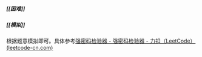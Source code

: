 ##### [[困难]]
##### [[模拟]]

根据题意模拟即可。具体参考[强密码检验器 - 强密码检验器 - 力扣（LeetCode） (leetcode-cn.com)](https://leetcode-cn.com/problems/strong-password-checker/solution/qiang-mi-ma-jian-yan-qi-by-leetcode-solu-4fqx/)
